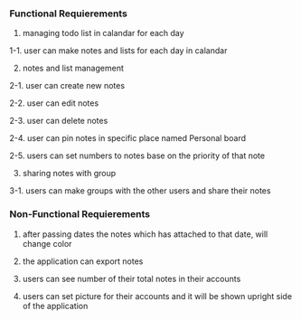 ### Functional Requierements

1. managing todo list in calandar for each day 

  1-1. user can make notes and lists for each day in calandar
  
2. notes and list management

  2-1. user can create new notes
  
  2-2. user can edit notes
  
  2-3. user can delete notes
  
  2-4. user can pin notes in specific place named Personal board
  
  2-5. users can set numbers to notes base on the priority of that note
 
3. sharing notes with group

  3-1. users can make groups with the other users and share their notes

### Non-Functional Requierements

1. after passing dates the notes which has attached to that date, will change color

2. the application can export notes

3. users can see number of their total notes in their accounts

4. users can set picture for their accounts and it will be shown upright side of the application
